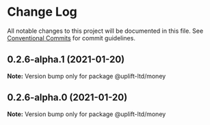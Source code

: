 # Change Log

All notable changes to this project will be documented in this file.
See [Conventional Commits](https://conventionalcommits.org) for commit guidelines.

## 0.2.6-alpha.1 (2021-01-20)

**Note:** Version bump only for package @uplift-ltd/money





## 0.2.6-alpha.0 (2021-01-20)

**Note:** Version bump only for package @uplift-ltd/money
